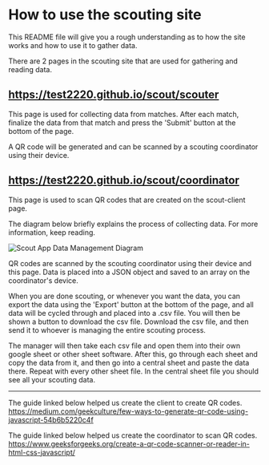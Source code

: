 # How to use the scouting site


This README file will give you a rough understanding as to how the site works and how to use it to gather data.

There are 2 pages in the scouting site that are used for gathering and reading data.

## https://test2220.github.io/scout/scouter


This page is used for collecting data from matches. After each match, finalize the data from that match and press the 'Submit' button at the bottom of the page.

A QR code will be generated and can be scanned by a scouting coordinator using their device.

## https://test2220.github.io/scout/coordinator


This page is used to scan QR codes that are created on the scout-client page.

The diagram below briefly explains the process of collecting data. For more information, keep reading.

![Scout App Data Management Diagram](https://github.com/Test2220/scout-client/assets/87047924/190dd059-6396-40c4-bd1b-5d8006e88f82)

QR codes are scanned by the scouting coordinator using their device and this page. Data is placed into a JSON object and saved to an array on the coordinator's device.

When you are done scouting, or whenever you want the data, you can export the data using the 'Export' button at the bottom of the page, and all data will be cycled through and placed into a .csv file. You will then be shown a button to download the csv file. Download the csv file, and then send it to whoever is managing the entire scouting process.

The manager will then take each csv file and open them into their own google sheet or other sheet software. After this, go through each sheet and copy the data from it, and then go into a central sheet and paste the data there. Repeat with every other sheet file. In the central sheet file you should see all your scouting data.

---
The guide linked below helped us create the client to create QR codes.
https://medium.com/geekculture/few-ways-to-generate-qr-code-using-javascript-54b6b5220c4f

The guide linked below helped us create the coordinator to scan QR codes.
https://www.geeksforgeeks.org/create-a-qr-code-scanner-or-reader-in-html-css-javascript/
